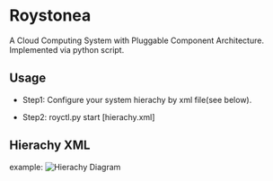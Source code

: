 Roystonea
=========

A Cloud Computing System with Pluggable Component Architecture.
Implemented via python script.


## Usage

* Step1: 
    Configure your system hierachy by xml file(see below).

* Step2: 
    royctl.py start [hierachy.xml]


## Hierachy XML

example:
![Hierachy Diagram](140.112.28.240/pub/hierachy.png)


